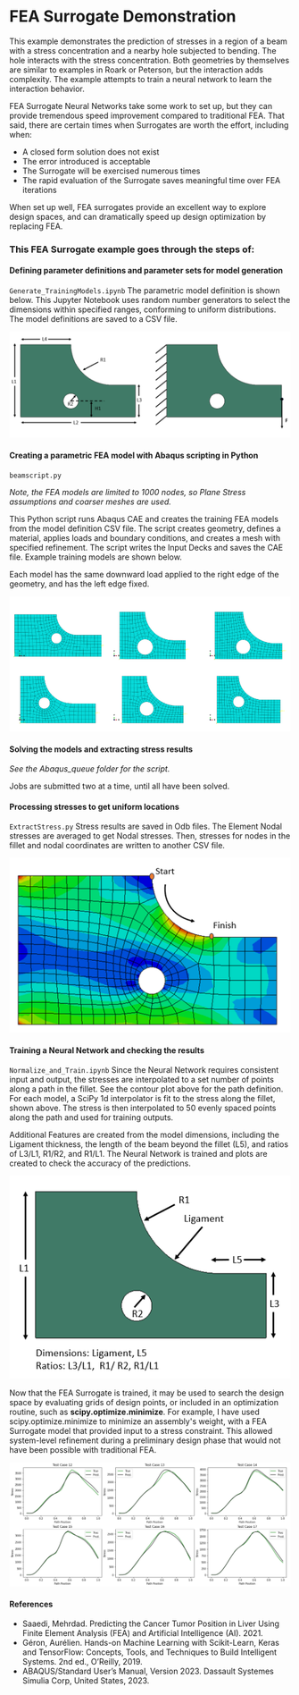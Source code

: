 # FEA Surrogate Demonstration
This example demonstrates the prediction of stresses in a region of a beam with a stress concentration and a nearby hole subjected to bending.  The hole interacts with the stress concentration. Both geometries by themselves are similar to examples in Roark or Peterson, but the interaction adds complexity.  The example attempts to train a neural network to learn the interaction behavior.

FEA Surrogate Neural Networks take some work to set up, but they can provide tremendous speed improvement compared to traditional FEA.  That said, there are certain times when Surrogates are worth the effort, including when:
- A closed form solution does not exist
- The error introduced is acceptable
- The Surrogate will be exercised numerous times
- The rapid evaluation of the Surrogate saves meaningful time over FEA iterations

When set up well, FEA surrogates provide an excellent way to explore design spaces, and can dramatically speed up design optimization by replacing FEA.

### This FEA Surrogate example goes through the steps of: 

#### Defining parameter definitions and parameter sets for model generation
<code>Generate_TrainingModels.ipynb</code>
The parametric model definition is shown below.  This Jupyter Notebook uses random number generators to select the dimensions within specified ranges, conforming to uniform distributions.  The model definitions are saved to a CSV file.

![Dimensions](Setup.png)
  
#### Creating a parametric FEA model with Abaqus scripting in Python
<code>beamscript.py</code>

*Note, the FEA models are limited to 1000 nodes, so Plane Stress assumptions and coarser meshes are used.*

This Python script runs Abaqus CAE and creates the training FEA models from the model definition CSV file.  The script creates geometry, defines a material, applies loads and boundary conditions, and creates a mesh with specified refinement.  The script writes the Input Decks and saves the CAE file.  Example training models are shown below.  

Each model has the same downward load applied to the right edge of the geometry, and has the left edge fixed.

![Training Models](Training_models.png)
    
#### Solving the models and extracting stress results
*See the Abaqus_queue folder for the script.*

Jobs are submitted two at a time, until all have been solved.
     
#### Processing stresses to get uniform locations
<code>ExtractStress.py</code> 
Stress results are saved in Odb files.  The Element Nodal stresses are averaged to get Nodal stresses.  Then, stresses for nodes in the fillet and nodal coordinates are written to another CSV file.  

![Stress contour](ContourPath.png)
     
#### Training a Neural Network and checking the results
<code>Normalize_and_Train.ipynb</code>
Since the Neural Network requires consistent input and output, the stresses are interpolated to a set number of points along a path in the fillet.  See the contour plot above for the path definition.  For each model, a SciPy 1d interpolator is fit to the stress along the fillet, shown above.  The stress is then interpolated to 50 evenly spaced points along the path and used for training outputs.

Additional Features are created from the model dimensions, including the Ligament thickness, the length of the beam beyond the fillet (L5), and ratios of L3/L1, R1/R2, and R1/L1.  The Neural Network is trained and plots are created to check the accuracy of the predictions.

![Features](Features.png)

Now that the FEA Surrogate is trained, it may be used to search the design space by evaluating grids of design points, or included in an optimization routine, such as **scipy.optimize.minimize**.  For example, I have used scipy.optimize.minimize to minimize an assembly's weight, with a FEA Surrogate model that provided input to a stress constraint.  This allowed system-level refinement during a preliminary design phase that would not have been possible with traditional FEA.

![Metrics](Metrics.png)

#### References
- Saaedi, Mehrdad. Predicting the Cancer Tumor Position in Liver Using Finite Element Analysis (FEA) and Artificial Intelligence (AI). 2021.
- Géron, Aurélien. Hands-on Machine Learning with Scikit-Learn, Keras and TensorFlow: Concepts, Tools, and Techniques to Build Intelligent Systems. 2nd ed., O’Reilly, 2019.
- ABAQUS/Standard User’s Manual, Version 2023. Dassault Systemes Simulia Corp, United States, 2023.
